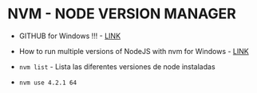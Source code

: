 # NVM - NODE VERSION MANAGER

* GITHUB for Windows !!! - [LINK](https://github.com/coreybutler/nvm-windows)

* How to run multiple versions of NodeJS with nvm for Windows - [LINK](https://medium.com/appseed-io/how-to-run-multiple-versions-of-node-js-with-nvm-for-windows-ffbe5c7a2b47)

* `nvm list` - Lista las diferentes versiones de node instaladas
* `nvm use 4.2.1 64`
